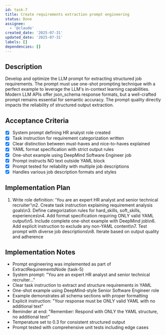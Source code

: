 ```yaml
---
id: task-7
title: Create requirements extraction prompt engineering
status: Done
assignee:
  - '@claude'
created_date: '2025-07-31'
updated_date: '2025-07-31'
labels: []
dependencies: []
---
```


## Description

Develop and optimize the LLM prompt for extracting structured job requirements. The prompt must use one-shot prompting technique with a perfect example to leverage the LLM's in-context learning capabilities. Modern LLM APIs offer json_schema response formats, but a well-crafted prompt remains essential for semantic accuracy. The prompt quality directly impacts the reliability of structured output extraction.
## Acceptance Criteria

- [x] System prompt defining HR analyst role created
- [x] Task instruction for requirement categorization written
- [x] Clear distinction between must-haves and nice-to-haves explained
- [x] YAML format specification with strict output rules
- [x] One-shot example using DeepMind Software Engineer job
- [x] Prompt instructs NO text outside YAML block
- [x] Prompt tested for reliability with multiple job descriptions
- [x] Handles various job description formats and styles

## Implementation Plan

1. Write role definition: 'You are an expert HR analyst and senior technical recruiter'\n2. Create task instruction explaining requirement analysis goals\n3. Define categorization rules for hard_skills, soft_skills, experiences\n4. Add format specification requiring ONLY valid YAML output\n5. Include complete one-shot example with DeepMind job\n6. Add explicit instruction to exclude any non-YAML content\n7. Test prompt with diverse job descriptions\n8. Iterate based on output quality and adherence

## Implementation Notes

- Prompt engineering was implemented as part of ExtractRequirementsNode (task-5)
- System prompt: "You are an expert HR analyst and senior technical recruiter..."
- Clear task instruction to extract and structure requirements in YAML
- One-shot example using DeepMind-style Senior Software Engineer role
- Example demonstrates all schema sections with proper formatting
- Explicit instruction: "Your response must be ONLY valid YAML with no additional text"
- Reminder at end: "Remember: Respond with ONLY the YAML structure, no additional text"
- Temperature set to 0.3 for consistent structured output
- Prompt tested with comprehensive unit tests including edge cases
